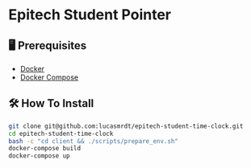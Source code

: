 # Epitech Student Pointer

## 🖥 Prerequisites
- [Docker](https://docs.docker.com/install/)
- [Docker Compose](https://docs.docker.com/compose/install/)

## 🛠 How To Install
```bash
git clone git@github.com:lucasmrdt/epitech-student-time-clock.git
cd epitech-student-time-clock
bash -c "cd client && ./scripts/prepare_env.sh"
docker-compose build
docker-compose up
```